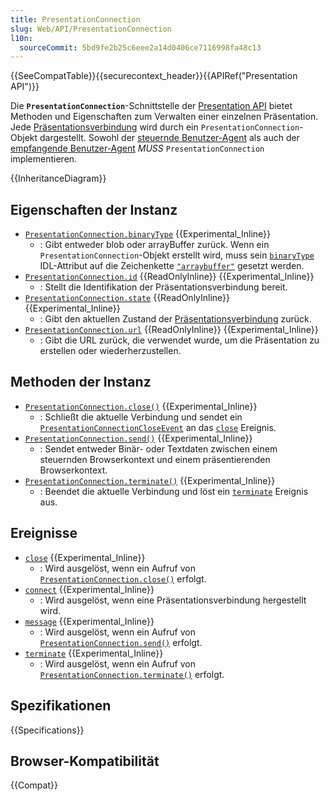 ```yaml
---
title: PresentationConnection
slug: Web/API/PresentationConnection
l10n:
  sourceCommit: 5bd9fe2b25c6eee2a14d0406ce7116998fa48c13
---
```


{{SeeCompatTable}}{{securecontext_header}}{{APIRef("Presentation API")}}

Die **`PresentationConnection`**-Schnittstelle der [Presentation API](/de/docs/Web/API/Presentation_API) bietet Methoden und Eigenschaften zum Verwalten einer einzelnen Präsentation. Jede [Präsentationsverbindung](https://www.w3.org/TR/presentation-api/#dfn-presentation-connection) wird durch ein `PresentationConnection`-Objekt dargestellt. Sowohl der [steuernde Benutzer-Agent](https://www.w3.org/TR/presentation-api/#dfn-controlling-user-agent) als auch der [empfangende Benutzer-Agent](https://www.w3.org/TR/presentation-api/#dfn-receiving-user-agent) _MUSS_ `PresentationConnection` implementieren.

{{InheritanceDiagram}}

## Eigenschaften der Instanz

- [`PresentationConnection.binaryType`](/de/docs/Web/API/PresentationConnection/binaryType) {{Experimental_Inline}}
  - : Gibt entweder blob oder arrayBuffer zurück. Wenn ein `PresentationConnection`-Objekt erstellt wird, muss sein [`binaryType`](https://www.w3.org/TR/presentation-api/#idl-def-presentationconnection-binarytype) IDL-Attribut auf die Zeichenkette [`"arraybuffer"`](https://www.w3.org/TR/presentation-api/#dom-binarytype-arraybuffer) gesetzt werden.
- [`PresentationConnection.id`](/de/docs/Web/API/PresentationConnection/id) {{ReadOnlyInline}} {{Experimental_Inline}}
  - : Stellt die Identifikation der Präsentationsverbindung bereit.
- [`PresentationConnection.state`](/de/docs/Web/API/PresentationConnection/state) {{ReadOnlyInline}} {{Experimental_Inline}}
  - : Gibt den aktuellen Zustand der [Präsentationsverbindung](https://www.w3.org/TR/presentation-api/#dfn-presentation-connection) zurück.
- [`PresentationConnection.url`](/de/docs/Web/API/PresentationConnection/url) {{ReadOnlyInline}} {{Experimental_Inline}}
  - : Gibt die URL zurück, die verwendet wurde, um die Präsentation zu erstellen oder wiederherzustellen.

## Methoden der Instanz

- [`PresentationConnection.close()`](/de/docs/Web/API/PresentationConnection/close) {{Experimental_Inline}}
  - : Schließt die aktuelle Verbindung und sendet ein [`PresentationConnectionCloseEvent`](/de/docs/Web/API/PresentationConnectionCloseEvent) an das [`close`](/de/docs/Web/API/PresentationConnection/close) Ereignis.
- [`PresentationConnection.send()`](/de/docs/Web/API/PresentationConnection/send) {{Experimental_Inline}}
  - : Sendet entweder Binär- oder Textdaten zwischen einem steuernden Browserkontext und einem präsentierenden Browserkontext.
- [`PresentationConnection.terminate()`](/de/docs/Web/API/PresentationConnection/terminate) {{Experimental_Inline}}
  - : Beendet die aktuelle Verbindung und löst ein [`terminate`](/de/docs/Web/API/PresentationConnection/terminate_event) Ereignis aus.

## Ereignisse

- [`close`](/de/docs/Web/API/PresentationConnection/close_event) {{Experimental_Inline}}
  - : Wird ausgelöst, wenn ein Aufruf von [`PresentationConnection.close()`](/de/docs/Web/API/PresentationConnection/close) erfolgt.
- [`connect`](/de/docs/Web/API/PresentationConnection/connect_event) {{Experimental_Inline}}
  - : Wird ausgelöst, wenn eine Präsentationsverbindung hergestellt wird.
- [`message`](/de/docs/Web/API/PresentationConnection/message_event) {{Experimental_Inline}}
  - : Wird ausgelöst, wenn ein Aufruf von [`PresentationConnection.send()`](/de/docs/Web/API/PresentationConnection/send) erfolgt.
- [`terminate`](/de/docs/Web/API/PresentationConnection/terminate_event) {{Experimental_Inline}}
  - : Wird ausgelöst, wenn ein Aufruf von [`PresentationConnection.terminate()`](/de/docs/Web/API/PresentationConnection/terminate) erfolgt.

## Spezifikationen

{{Specifications}}

## Browser-Kompatibilität

{{Compat}}
